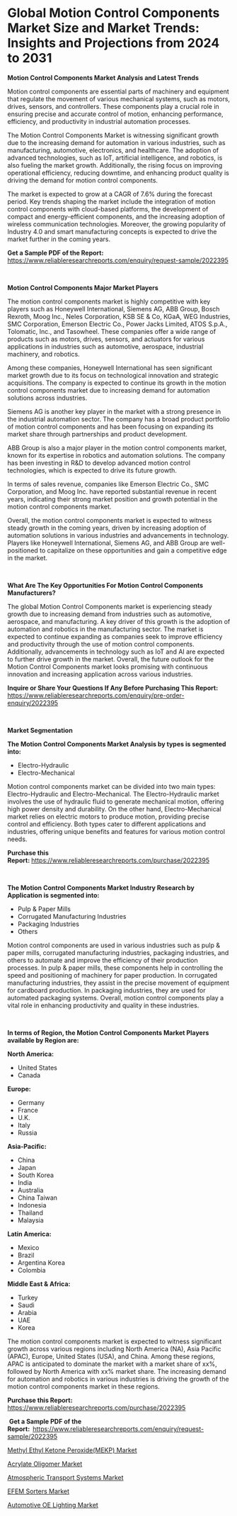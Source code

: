 <p><h1>Global Motion Control Components Market Size and Market Trends: Insights and Projections from 2024 to 2031</h1></p><p><strong>Motion Control Components Market Analysis and Latest Trends</strong></p>
<p><p>Motion control components are essential parts of machinery and equipment that regulate the movement of various mechanical systems, such as motors, drives, sensors, and controllers. These components play a crucial role in ensuring precise and accurate control of motion, enhancing performance, efficiency, and productivity in industrial automation processes.</p><p>The Motion Control Components Market is witnessing significant growth due to the increasing demand for automation in various industries, such as manufacturing, automotive, electronics, and healthcare. The adoption of advanced technologies, such as IoT, artificial intelligence, and robotics, is also fueling the market growth. Additionally, the rising focus on improving operational efficiency, reducing downtime, and enhancing product quality is driving the demand for motion control components.</p><p>The market is expected to grow at a CAGR of 7.6% during the forecast period. Key trends shaping the market include the integration of motion control components with cloud-based platforms, the development of compact and energy-efficient components, and the increasing adoption of wireless communication technologies. Moreover, the growing popularity of Industry 4.0 and smart manufacturing concepts is expected to drive the market further in the coming years.</p></p>
<p><strong>Get a Sample PDF of the Report:&nbsp;</strong> <a href="https://www.reliableresearchreports.com/enquiry/request-sample/2022395">https://www.reliableresearchreports.com/enquiry/request-sample/2022395</a></p>
<p>&nbsp;</p>
<p><strong>Motion Control Components Major Market Players</strong></p>
<p><p>The motion control components market is highly competitive with key players such as Honeywell International, Siemens AG, ABB Group, Bosch Rexroth, Moog Inc., Neles Corporation, KSB SE & Co, KGaA, WEG Industries, SMC Corporation, Emerson Electric Co., Power Jacks Limited, ATOS S.p.A., Tolomatic, Inc., and Tasowheel. These companies offer a wide range of products such as motors, drives, sensors, and actuators for various applications in industries such as automotive, aerospace, industrial machinery, and robotics.</p><p>Among these companies, Honeywell International has seen significant market growth due to its focus on technological innovation and strategic acquisitions. The company is expected to continue its growth in the motion control components market due to increasing demand for automation solutions across industries.</p><p>Siemens AG is another key player in the market with a strong presence in the industrial automation sector. The company has a broad product portfolio of motion control components and has been focusing on expanding its market share through partnerships and product development.</p><p>ABB Group is also a major player in the motion control components market, known for its expertise in robotics and automation solutions. The company has been investing in R&D to develop advanced motion control technologies, which is expected to drive its future growth.</p><p>In terms of sales revenue, companies like Emerson Electric Co., SMC Corporation, and Moog Inc. have reported substantial revenue in recent years, indicating their strong market position and growth potential in the motion control components market.</p><p>Overall, the motion control components market is expected to witness steady growth in the coming years, driven by increasing adoption of automation solutions in various industries and advancements in technology. Players like Honeywell International, Siemens AG, and ABB Group are well-positioned to capitalize on these opportunities and gain a competitive edge in the market.</p></p>
<p>&nbsp;</p>
<p><strong>What Are The Key Opportunities For Motion Control Components Manufacturers?</strong></p>
<p><p>The global Motion Control Components market is experiencing steady growth due to increasing demand from industries such as automotive, aerospace, and manufacturing. A key driver of this growth is the adoption of automation and robotics in the manufacturing sector. The market is expected to continue expanding as companies seek to improve efficiency and productivity through the use of motion control components. Additionally, advancements in technology such as IoT and AI are expected to further drive growth in the market. Overall, the future outlook for the Motion Control Components market looks promising with continuous innovation and increasing application across various industries.</p></p>
<p><strong>Inquire or Share Your Questions If Any Before Purchasing This Report:</strong> <a href="https://www.reliableresearchreports.com/enquiry/pre-order-enquiry/2022395">https://www.reliableresearchreports.com/enquiry/pre-order-enquiry/2022395</a></p>
<p>&nbsp;</p>
<p><strong>Market Segmentation</strong></p>
<p><strong>The Motion Control Components Market Analysis by types is segmented into:</strong></p>
<p><ul><li>Electro-Hydraulic</li><li>Electro-Mechanical</li></ul></p>
<p><p>Motion control components market can be divided into two main types: Electro-Hydraulic and Electro-Mechanical. The Electro-Hydraulic market involves the use of hydraulic fluid to generate mechanical motion, offering high power density and durability. On the other hand, Electro-Mechanical market relies on electric motors to produce motion, providing precise control and efficiency. Both types cater to different applications and industries, offering unique benefits and features for various motion control needs.</p></p>
<p><strong>Purchase this Report:&nbsp;</strong><a href="https://www.reliableresearchreports.com/purchase/2022395">https://www.reliableresearchreports.com/purchase/2022395</a></p>
<p>&nbsp;</p>
<p><strong>The Motion Control Components Market Industry Research by Application is segmented into:</strong></p>
<p><ul><li>Pulp & Paper Mills</li><li>Corrugated Manufacturing Industries</li><li>Packaging Industries</li><li>Others</li></ul></p>
<p><p>Motion control components are used in various industries such as pulp & paper mills, corrugated manufacturing industries, packaging industries, and others to automate and improve the efficiency of their production processes. In pulp & paper mills, these components help in controlling the speed and positioning of machinery for paper production. In corrugated manufacturing industries, they assist in the precise movement of equipment for cardboard production. In packaging industries, they are used for automated packaging systems. Overall, motion control components play a vital role in enhancing productivity and quality in these industries.</p></p>
<p>&nbsp;</p>
<p><strong>In terms of Region, the Motion Control Components Market Players available by Region are:</strong></p>
<p>
    <p> <strong> North America: </strong>
        <ul>
            <li>United States</li>
            <li>Canada</li>
        </ul>
        </p> 
    <p> <strong> Europe: </strong>
        <ul>
            <li>Germany</li>
            <li>France</li>
            <li>U.K.</li>
            <li>Italy</li>
            <li>Russia</li>
        </ul>
        </p> 
    <p> <strong> Asia-Pacific: </strong>
        <ul>
            <li>China</li>
            <li>Japan</li>
            <li>South Korea</li>
            <li>India</li>
            <li>Australia</li>
            <li>China Taiwan</li>
            <li>Indonesia</li>
            <li>Thailand</li>
            <li>Malaysia</li>
        </ul>
        </p> 
    <p> <strong> Latin America: </strong>
        <ul>
            <li>Mexico</li>
            <li>Brazil</li>
            <li>Argentina Korea</li>
            <li>Colombia</li>
        </ul>
        </p> 
    <p> <strong> Middle East & Africa: </strong>
        <ul>
            <li>Turkey</li>
            <li>Saudi</li>
            <li>Arabia</li>
            <li>UAE</li>
            <li>Korea</li>
        </ul>
    </p>
    </p>
<p><p>The motion control components market is expected to witness significant growth across various regions including North America (NA), Asia Pacific (APAC), Europe, United States (USA), and China. Among these regions, APAC is anticipated to dominate the market with a market share of xx%, followed by North America with xx% market share. The increasing demand for automation and robotics in various industries is driving the growth of the motion control components market in these regions.</p></p>
<p><strong>Purchase this Report: </strong><a href="https://www.reliableresearchreports.com/purchase/2022395">https://www.reliableresearchreports.com/purchase/2022395</a></p>
<p>&nbsp;<strong>Get a Sample PDF of the Report:&nbsp;&nbsp;</strong><a href="https://www.reliableresearchreports.com/enquiry/request-sample/2022395">https://www.reliableresearchreports.com/enquiry/request-sample/2022395</a></p>
<p><strong></strong></p>
<p><p><a href="https://mire-aunt-385.notion.site/Methyl-Ethyl-Ketone-Peroxide-MEKP-Market-Size-Evaluating-its-Market-Trends-Growth-and-Projection-8d90bc08db0b4a25a805effb75968655">Methyl Ethyl Ketone Peroxide(MEKP) Market</a></p><p><a href="https://butternut-bug-553.notion.site/Acrylate-Oligomer-Market-Share-Market-New-Trends-Analysis-Report-By-Type-By-Application-By-End-u-613ece2ea6474d28ad602c529b3360c3">Acrylate Oligomer Market</a></p><p><a href="https://github.com/redneck06/Market-Research-Report-List-2/blob/main/atmospheric-transport-systems-market.md">Atmospheric Transport Systems Market</a></p><p><a href="https://github.com/nicoletavirag/Market-Research-Report-List-2/blob/main/efem-sorters-market.md">EFEM Sorters Market</a></p><p><a href="https://view.publitas.com/reportprime-1/global-automotive-oe-lighting-market-size-and-market-trends-insights-and-projections-from-2024-to-2031/">Automotive OE Lighting Market</a></p></p>